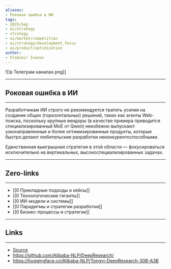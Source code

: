 ```yaml
---
aliases: 
- Роковая ошибка в ИИ 
tags:
- 2025/Sep
- ai/strategy
- strategy
- ai/market/competition
- ai/strategy/development_focus
- ai/product/optimization
author:
- Vladimir Ivanov
---
```

![[в Телеграм каналах.png]]

-----
##  Роковая ошибка в ИИ
-----
Разработчикам ИИ строго не рекомендуется тратить усилия на создание общих (горизонтальных) решений, таких как агенты Web-поиска, поскольку крупные вендоры (в качестве примера приводится специализированный MoE от Qwen) неизбежно выпускают узконаправленные и более оптимизированные продукты, которые быстро делают любительские разработки неконкурентоспособными. 

Единственная выигрышная стратегия в этой области — фокусироваться исключительно на вертикальных, высокоспециализированных задачах.


---
## Zero-links
---
- [[0 Прикладные подходы и кейсы]]
- [[0 Технологические гиганты]]
- [[0 ИИ-модели и системы]]
- [[0 Парадигмы и стратегии разработки]]
- [[0 Бизнес-процессы и стратегии]]

---
## Links
---
- [Source](https://t.me/turboproject/2154)
- https://github.com/Alibaba-NLP/DeepResearch/ 
- https://huggingface.co/Alibaba-NLP/Tongyi-DeepResearch-30B-A3B